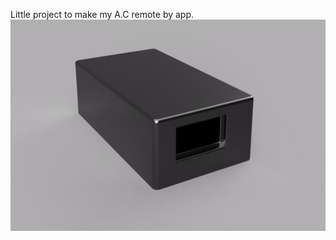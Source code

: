 Little project to make my A.C remote by app.
<br>
<img src="https://github.com/Yogranov/A.C-remote-controller/blob/master/README_MEDIA/anim.gif" width="600" height="338" />
